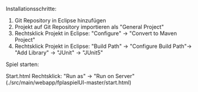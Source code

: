 Installationsschritte:

1. Git Repository in Eclipse hinzufügen
2. Projekt auf Git Repository importieren als "General Project"
3. Rechtsklick Projekt in Eclipse:  "Configure" -> "Convert to Maven Project"
4. Rechtsklick Projekt in Eclipse:  "Build Path" -> "Configure Build Path"-> "Add Library" -> "JUnit" -> "JUnit5"


Spiel starten:

Start.html Rechtsklick: "Run as" -> "Run on Server"
(./src/main/webapp/fplaspielUI-master/start.html)

